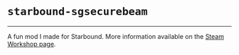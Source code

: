 # `starbound-sgsecurebeam`
------------------------------------------------
A fun mod I made for Starbound. More information available on the [Steam Workshop page](https://steamcommunity.com/sharedfiles/filedetails/?id=1930824024).
